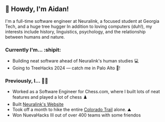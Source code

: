 ## 👋 Howdy, I'm Aidan!

I'm a full-time software engineer at Neuralink, a focused student at Georgia Tech, and a huge tree hugger
In addition to loving computers (duh!), my interests include history, linguistics, psychology, and the relationship between humans and nature.

### Currently I'm... :shipit:
- Building neat software ahead of Neuralink's human studies 💻
- Going to TreeHacks 2024 — catch me in Palo Alto 🌲!

### Previously, I... 👨‍💻
- Worked as a Software Engineer for Chess.com, where I built lots of neat features and played a lot of chess ♟️
- Built [Neuralink's Website](Neuralink.com)
- Took off a month to hike the entire [Colorado Trail](https://coloradotrail.org) alone. ⛰️
- Won NuevaHacks III out of over 400 teams with some friendos
